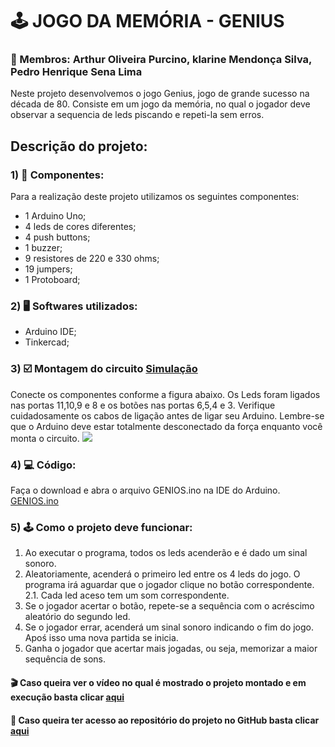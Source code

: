 # 🕹️ JOGO DA MEMÓRIA - GENIUS 
   ### 🤗 Membros: Arthur Oliveira Purcino, klarine Mendonça Silva, Pedro Henrique Sena Lima
   Neste projeto desenvolvemos o jogo Genius, jogo de grande sucesso na década de 80. Consiste em um jogo da memória, no qual o jogador deve observar a sequencia    de leds piscando e repeti-la sem erros. 

## Descrição do projeto:
### 1) 📒 Componentes:
   Para a realização deste projeto utilizamos os seguintes componentes:
   - 1 Arduino Uno;
   - 4 leds de cores diferentes;
   - 4 push buttons;
   - 1 buzzer;
   - 9 resistores de 220 e 330 ohms;
   - 19 jumpers;
   - 1 Protoboard;
### 2) 🖥️ Softwares utilizados:
   - Arduino IDE;
   - Tinkercad;
### 3) :ballot_box_with_check: Montagem do circuito [Simulação](https://www.tinkercad.com/things/8TiDhaiXTgY-stunning-borwo/editel?sharecode=ec7bfpsGE1sXplnLPmfAaP4-AOo3FD9d2W1bEdCW9Pw)
   Conecte os componentes conforme a figura abaixo. Os Leds foram ligados nas portas 11,10,9 e 8 e os botões nas portas 6,5,4 e 3. Verifique cuidadosamente os        cabos de ligação antes de ligar seu Arduino. Lembre-se que o Arduino deve estar totalmente desconectado da força enquanto você monta o circuito.
   ![](Esquemático/ESQUEMATICO_GENIOS.png)
  
### 4) :computer: Código:
   Faça o download e abra o arquivo GENIOS.ino na IDE do Arduino.
   [GENIOS.ino](https://github.com/phslima/PIC_PROJETO/tree/master/Codigo)
### 5) :joystick: Como o projeto deve funcionar:
   1. Ao executar o programa, todos os leds acenderão e é dado um sinal sonoro.
   2.  Aleatoriamente, acenderá o primeiro led entre os 4 leds do jogo. O programa irá aguardar que o jogador clique no botão correspondente.
      2.1. Cada led aceso tem um som correspondente.
   3. Se o jogador acertar o botão, repete-se a sequência com o acréscimo aleatório do segundo led.
   4. Se o jogador errar, acenderá um sinal sonoro indicando o fim do jogo. Apoś isso uma nova partida se inicia.
   5. Ganha o jogador que acertar mais jogadas, ou seja, memorizar a maior sequência de sons.

#### :clapper: Caso queira ver o vídeo no qual é mostrado o projeto montado e em execução basta clicar [aqui](https://drive.google.com/file/d/1h1jyK07l_1BTIVw9rjNBObkdOAVOMg_4/view)
#### :purple_heart: Caso queira ter acesso ao repositório do projeto no GitHub basta clicar [aqui](https://github.com/phslima/PIC_PROJETO)


  


  
  

